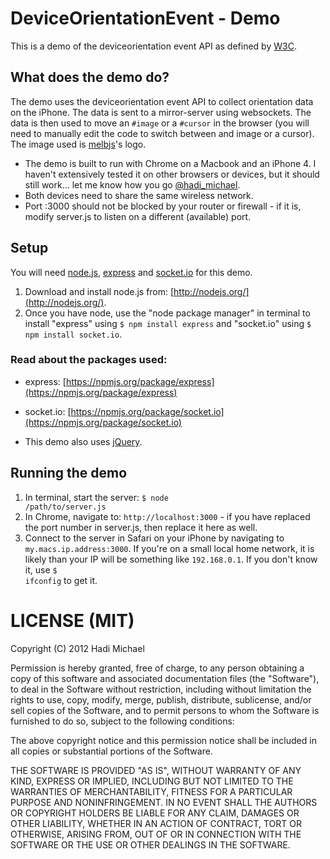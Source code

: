 # DeviceOrientationEvent - Demo
This is a demo of the deviceorientation event API as defined by [W3C](http://dev.w3.org/geo/api/spec-source-orientation.html#deviceorientation).

## What does the demo do?
The demo uses the deviceorientation event API to collect orientation data on the iPhone. The data is sent to a mirror-server using websockets. The data is then used to move an <code>#image</code> or a <code>#cursor</code> in the browser (you will need to manually edit the code to switch between and image or a cursor). The image used is [melbjs](http://melbjs.com/)'s logo.

+ The demo is built to run with Chrome on a Macbook and an iPhone 4. I haven't extensively tested it on other browsers or devices, but it should still work… let me know how you go [@hadi_michael](http://www.twitter.com/hadi_michael).
+ Both devices need to share the same wireless network.
+ Port :3000 should not be blocked by your router or firewall - if it is, modify server.js to listen on a different (available) port.

## Setup
You will need [node.js](http://www.nodejs.org), [express](http://expressjs.com/) and [socket.io](http://socket.io/) for this demo.

1. Download and install node.js from: [http://nodejs.org/](http://nodejs.org/).
2. Once you have node, use the "node package manager" in terminal to install "express" using <code>$ npm install express</code> and "socket.io" using <code>$ npm install socket.io</code>.

### Read about the packages used:
+ express: [https://npmjs.org/package/express](https://npmjs.org/package/express)
+ socket.io: [https://npmjs.org/package/socket.io](https://npmjs.org/package/socket.io)

+ This demo also uses [jQuery](http://jquery.com/).

## Running the demo
1. In terminal, start the server: <code>$ node /path/to/server.js</code>
2. In Chrome, navigate to: <code>http://localhost:3000</code> - if you have replaced the port number in server.js, then replace it here as well.
3. Connect to the server in Safari on your iPhone by navigating to <code>my.macs.ip.address:3000</code>. If you're on a small local home network, it is likely than your IP will be something like <code>192.168.0.1</code>. If you don't know it, use <code>$ ifconfig</code> to get it.

# LICENSE (MIT)
Copyright (C) 2012 Hadi Michael

Permission is hereby granted, free of charge, to any person obtaining a copy of this software and associated documentation files (the "Software"), to deal in the Software without restriction, including without limitation the rights to use, copy, modify, merge, publish, distribute, sublicense, and/or sell copies of the Software, and to permit persons to whom the Software is furnished to do so, subject to the following conditions:

The above copyright notice and this permission notice shall be included in all copies or substantial portions of the Software.

THE SOFTWARE IS PROVIDED "AS IS", WITHOUT WARRANTY OF ANY KIND, EXPRESS OR IMPLIED, INCLUDING BUT NOT LIMITED TO THE WARRANTIES OF MERCHANTABILITY, FITNESS FOR A PARTICULAR PURPOSE AND NONINFRINGEMENT. IN NO EVENT SHALL THE AUTHORS OR COPYRIGHT HOLDERS BE LIABLE FOR ANY CLAIM, DAMAGES OR OTHER LIABILITY, WHETHER IN AN ACTION OF CONTRACT, TORT OR OTHERWISE, ARISING FROM, OUT OF OR IN CONNECTION WITH THE SOFTWARE OR THE USE OR OTHER DEALINGS IN THE SOFTWARE.